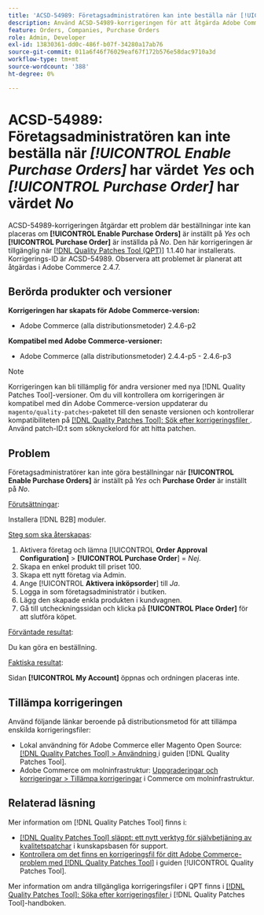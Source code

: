 ```yaml
---
title: 'ACSD-54989: Företagsadministratören kan inte beställa när [!UICONTROL Enable Purchase Orders] har värdet Ja och [!UICONTROL Purchase Order] har värdet Nej'
description: Använd ACSD-54989-korrigeringen för att åtgärda Adobe Commerce-problemet där företagsadministratören inte kan göra beställningar om [!UICONTROL Enable Purchase Orders] är inställt på Ja och [!UICONTROL Purchase Order] är inställd på Nej.
feature: Orders, Companies, Purchase Orders
role: Admin, Developer
exl-id: 13830361-dd0c-486f-b07f-34280a17ab76
source-git-commit: 011a6f46f76029eaf67f172b576e58dac9710a3d
workflow-type: tm+mt
source-wordcount: '388'
ht-degree: 0%

---
```


# ACSD-54989: Företagsadministratören kan inte beställa när *[!UICONTROL Enable Purchase Orders]* har värdet *Yes* och *[!UICONTROL Purchase Order]* har värdet *No*

ACSD-54989-korrigeringen åtgärdar ett problem där beställningar inte kan placeras om **[!UICONTROL Enable Purchase Orders]** är inställt på *Yes* och **[!UICONTROL Purchase Order]** är inställda på *No*. Den här korrigeringen är tillgänglig när [[!DNL Quality Patches Tool (QPT)]](https://experienceleague.adobe.com/sv/docs/commerce-operations/tools/quality-patches-tool/quality-patches-tool-to-self-serve-quality-patches) 1.1.40 har installerats. Korrigerings-ID är ACSD-54989. Observera att problemet är planerat att åtgärdas i Adobe Commerce 2.4.7.

## Berörda produkter och versioner

**Korrigeringen har skapats för Adobe Commerce-version:**

* Adobe Commerce (alla distributionsmetoder) 2.4.6-p2

**Kompatibel med Adobe Commerce-versioner:**

* Adobe Commerce (alla distributionsmetoder) 2.4.4-p5 - 2.4.6-p3

>[!NOTE]
>
>Korrigeringen kan bli tillämplig för andra versioner med nya [!DNL Quality Patches Tool]-versioner. Om du vill kontrollera om korrigeringen är kompatibel med din Adobe Commerce-version uppdaterar du `magento/quality-patches`-paketet till den senaste versionen och kontrollerar kompatibiliteten på [[!DNL Quality Patches Tool]: Sök efter korrigeringsfiler ](https://experienceleague.adobe.com/tools/commerce-quality-patches/index.html?lang=sv-SE). Använd patch-ID:t som söknyckelord för att hitta patchen.

## Problem

Företagsadministratörer kan inte göra beställningar när **[!UICONTROL Enable Purchase Orders]** är inställt på *Yes* och **Purchase Order** är inställt på *No*.

<u>Förutsättningar</u>:

Installera [!DNL B2B] moduler.

<u>Steg som ska återskapas</u>:

1. Aktivera företag och lämna [!UICONTROL **Order Approval Configuration]** > **[!UICONTROL Purchase Order**] = *Nej*.
1. Skapa en enkel produkt till priset 100.
1. Skapa ett nytt företag via Admin.
1. Ange [!UICONTROL **Aktivera inköpsorder**] till *Ja*.
1. Logga in som företagsadministratör i butiken.
1. Lägg den skapade enkla produkten i kundvagnen.
1. Gå till utcheckningssidan och klicka på **[!UICONTROL Place Order]** för att slutföra köpet.

<u>Förväntade resultat</u>:

Du kan göra en beställning.

<u>Faktiska resultat</u>:

Sidan **[!UICONTROL My Account]** öppnas och ordningen placeras inte.

## Tillämpa korrigeringen

Använd följande länkar beroende på distributionsmetod för att tillämpa enskilda korrigeringsfiler:

* Lokal användning för Adobe Commerce eller Magento Open Source: [[!DNL Quality Patches Tool] > Användning ](/help/tools/quality-patches-tool/usage.md) i guiden [!DNL Quality Patches Tool].
* Adobe Commerce om molninfrastruktur: [Uppgraderingar och korrigeringar > Tillämpa korrigeringar](https://experienceleague.adobe.com/docs/commerce-cloud-service/user-guide/develop/upgrade/apply-patches.html?lang=sv-SE) i Commerce om molninfrastruktur.

## Relaterad läsning

Mer information om [!DNL Quality Patches Tool] finns i:

* [[!DNL Quality Patches Tool] släppt: ett nytt verktyg för självbetjäning av kvalitetspatchar](https://experienceleague.adobe.com/sv/docs/commerce-operations/tools/quality-patches-tool/quality-patches-tool-to-self-serve-quality-patches) i kunskapsbasen för support.
* [Kontrollera om det finns en korrigeringsfil för ditt Adobe Commerce-problem med  [!DNL Quality Patches Tool]](/help/tools/quality-patches-tool/patches-available-in-qpt/check-patch-for-magento-issue-with-magento-quality-patches.md) i guiden [!UICONTROL Quality Patches Tool].


Mer information om andra tillgängliga korrigeringsfiler i QPT finns i [[!DNL Quality Patches Tool]: Söka efter korrigeringsfiler ](https://experienceleague.adobe.com/tools/commerce-quality-patches/index.html?lang=sv-SE) i [!DNL Quality Patches Tool]-handboken.
